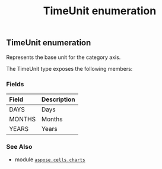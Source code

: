 ﻿---
title: TimeUnit enumeration
second_title: Aspose.Cells for Python via .NET API References
description: 
type: docs
weight: 670
url: /aspose.cells.charts/timeunit/
is_root: false
---

## TimeUnit enumeration

Represents the base unit for the category axis.



The TimeUnit type exposes the following members:

### Fields
| Field | Description |
| :- | :- |
| DAYS | Days |
| MONTHS | Months |
| YEARS | Years |



### See Also
* module [`aspose.cells.charts`](..)

